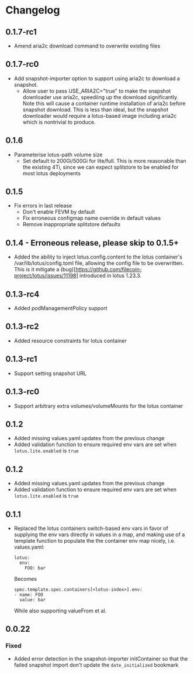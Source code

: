 # Changelog

## 0.1.7-rc1
* Amend aria2c download command to overwrite existing files

## 0.1.7-rc0
* Add snapshot-importer option to support using aria2c to download a snapshot.
  - Allow user to pass USE_ARIA2C="true" to make the snapshot downloader use
    aria2c, speediing up the download significantly. Note this will cause a
    container runtime installation of aria2c before snapshot download. This
    is less than ideal, but the snapshot downloader would require a lotus-based
    image including aria2c which is nontrivial to produce.

## 0.1.6
* Parameterise lotus-path volume size
  - Set default to 200Gi/500Gi for lite/full. This is more reasonable than
    the existing 4Ti, since we can expect splitstore to be enabled for most
    lotus deployments

## 0.1.5
* Fix errors in last release
  - Don't enable FEVM by default
  - Fix erroneous configmap name override in default values
  - Remove inappropriate splitstore defaults

## 0.1.4 - Erroneous release, please skip to 0.1.5+
* Added the ability to inject lotus.config.content to the lotus container's
  /var/lib/lotus/config.toml file, allowing the config file to be overwritten.
  This is it mitigate a
  (bug)[https://github.com/filecoin-project/lotus/issues/11198] introduced in
  lotus 1.23.3.

## 0.1.3-rc4
* Added podManagementPolicy support

## 0.1.3-rc2
* Added resource constraints for lotus container

## 0.1.3-rc1
* Support setting snapshot URL

## 0.1.3-rc0
* Support arbitrary extra volumes/volumeMounts for the lotus container

## 0.1.2
* Added missing values.yaml updates from the previous change
* Added validation function to ensure required env vars are set when
  `lotus.lite.enabled` is `true`

## 0.1.2
* Added missing values.yaml updates from the previous change
* Added validation function to ensure required env vars are set when
  `lotus.lite.enabled` is `true`

## 0.1.1
* Replaced the lotus containers switch-based env vars in favor of supplying
  the env vars directly in values in a map, and making use of a template
  function to populate the the container env map nicely, i.e.
  values.yaml:
  ```
  lotus:
    env:
      FOO: bar
  ```
  Becomes
  ```
  spec.template.spec.containers[<lotus-index>].env:
  - name: FOO
    value: bar
  ```

  While also supporting valueFrom et al.

## 0.0.22

### Fixed

* Added error detection in the snapshot-importer initContainer so that
  the failed snapshot import don't update the `date_initialized` bookmark
